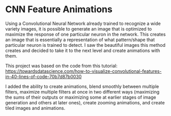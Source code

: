 # CNN Feature Animations

Using a Convolutional Neural Network already trained to recognize a wide variety images, it is possible to generate an 
image that is optimized to maximize the response of one particular neuron in the network. This creates an image that is 
essentially a representation of what pattern/shape that particular neuron is trained to detect. I saw the beautiful images 
this method creates and decided to take it to the next level and create animations with them.

This project was based on the code from this tutorial:
https://towardsdatascience.com/how-to-visualize-convolutional-features-in-40-lines-of-code-70b7d87b0030

I added the ability to create animations, blend smoothly between multiple filters, maximize multiple filters at once in two different
ways (maximizing the sums of their outputs or maximizing some at earlier stages of image generation and others at later ones), 
create zooming animations, and create tiled images and animations. 
